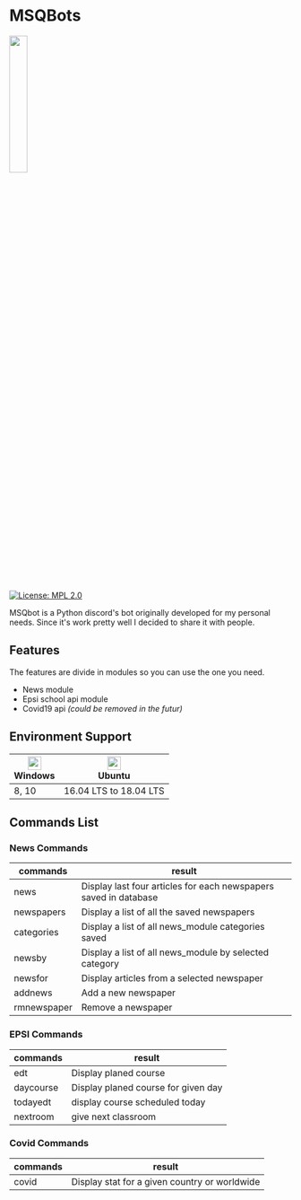 # MSQBots
<img src="https://github.com/MaximeMohandi/MSQBitsReporter2.0/blob/master/msqbitsReporter/resources/mqbot_logo.png" width="25%"/>

[![License: MPL 2.0](https://img.shields.io/badge/License-MPL%202.0-brightgreen.svg)](https://opensource.org/licenses/MPL-2.0)

MSQbot is a Python discord's bot originally developed for my personal needs. Since it's work pretty well I decided to share it with 
people.  

## Features
The features are divide in modules so you can use the one you need.

* News module
* Epsi school api module
* Covid19 api _(could be removed in the futur)_


## Environment Support

| [<img src="https://upload.wikimedia.org/wikipedia/commons/archive/a/a3/20150828174227%21Windows10Logo.png" width="24px" height="24px"/>](https://www.microsoft.com/fr-fr/windows)</br> Windows | [<img src="https://upload.wikimedia.org/wikipedia/commons/1/16/Ubuntu_and_Ubuntu_Server_Icon.png" width="24px" heigth="24px"/>](https://ubuntu.com/)<br/> Ubuntu |
| ------ | ----------- |
| 8, 10   | 16.04 LTS to 18.04 LTS |


## Commands List

### News Commands

| commands  | result |
| ------------- | ------------- |
| news  | Display last four articles for each newspapers saved in database  |
| newspapers | Display a list of all the saved newspapers | 
| categories | Display a list of all news_module categories saved | 
| newsby | Display a list of all news_module by selected category | 
| newsfor |  Display articles from a selected newspaper |
| addnews | Add a new newspaper |
| rmnewspaper | Remove a newspaper |

### EPSI Commands

| commands  | result |
| ------------- | ------------- |
| edt | Display planed course |
| daycourse | Display planed course for given day |
| todayedt | display course scheduled today |
| nextroom | give next classroom |

### Covid Commands

| commands  | result |
| ------------- | ------------- |
| covid | Display stat for a given country or worldwide |


